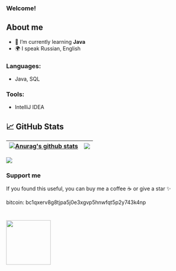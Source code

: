 <h3>
  Welcome!
</h3>

## About me ##

- 🌱 I’m currently learning **Java**
- 🌍 I speak Russian, English

### Languages:

* Java, SQL

### Tools:

* IntelliJ IDEA

## 📈 GitHub Stats ## 

| <a href="https://github-readme-stats.vercel.app/api?username=oldSorcerer&show_icons=true&include_all_commits=true&theme=default&hide_border=true"><img align="center" src="https://github-readme-stats.vercel.app/api?username=oldSorcerer&show_icons=true&include_commits=all&theme=default&hide_border=true" alt="Anurag's github stats" /></a>| <a href="https://github-readme-stats.vercel.app/api/top-langs/?username=oldSorcerer&layout=compact&theme=default&hide_border=true&langs_count=4" ><img align="center" src="https://github-readme-stats.vercel.app/api/top-langs/?username=oldSorcerer&layout=compact&theme=default&hide_border=true&langs_count=4" /></a> |
| ------------- |-------------------------------------------------------------------------------------------------------------------------------------------------------------------------------------------------------------------------------------------------------------------------------------------------------------|

<a href="https://github-readme-stats.vercel.app/api/wakatime?username=oldSorcerer\&layout=compact&langs_count=4" ><img align="center" src="https://github-readme-stats.vercel.app/api/wakatime?username=oldSorcerer\&layout=compact&langs_count=4" /></a>

### Support me

If you found this useful, you can buy me a coffee ☕️ or give a star ✨

bitcoin: bc1qxerv8g8tjpa5j0e3xgvp5hnwfqt5p2y743k4np


<div style="margin: 40px 0">
   <a href="https://github.com/oldSorcerer/github-profile-views-counter">
       <img width="120px" src="https://komarev.com/ghpvc/?username=oldSorcerer&color=orange&style=plastic">
   </a>
</div>



